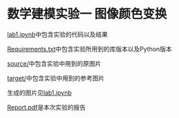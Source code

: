 # 数学建模实验一 图像颜色变换

[lab1.ipynb](lab1.ipynb)中包含实验的代码以及结果 

[Requirements.txt](Requirements.txt)中包含实验所用到的库版本以及Python版本

[source/](source/)中包含实验中用到的原图片

[target/](target/)中包含实验中用到的参考图片

生成的图片见[lab1.ipynb](lab1.ipynb)

[Report.pdf](Report.pdf)是本次实验的报告